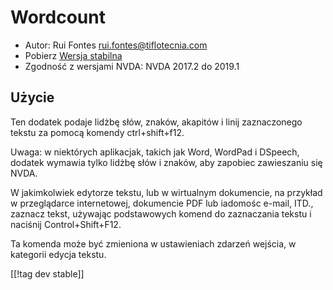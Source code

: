 # Wordcount #

* Autor: Rui Fontes <rui.fontes@tiflotecnia.com>
* Pobierz [Wersja stabilna][1]
* Zgodność z wersjami NVDA: NVDA 2017.2 do 2019.1

## Użycie ##
Ten dodatek podaje lidżbę słów, znaków, akapitów i linij zaznaczonego tekstu
za pomocą komendy ctrl+shift+f12.

Uwaga: w niektórych aplikacjak, takich jak Word, WordPad i DSpeech, dodatek
wymawia tylko lidżbę słów i znaków, aby zapobiec zawieszaniu się NVDA.

W jakimkolwiek edytorze tekstu, lub w wirtualnym dokumencie, na przykład w
przeglądarce internetowej, dokumencie PDF lub iadomośc e-mail, ITD., zaznacz
tekst, używając podstawowych komend do zaznaczania tekstu i naciśnij
Control+Shift+F12.

Ta komenda może być zmieniona w ustawieniach zdarzeń wejścia, w kategorii
edycja tekstu.

[[!tag dev stable]]

[1]: https://addons.nvda-project.org/files/get.php?file=wc
